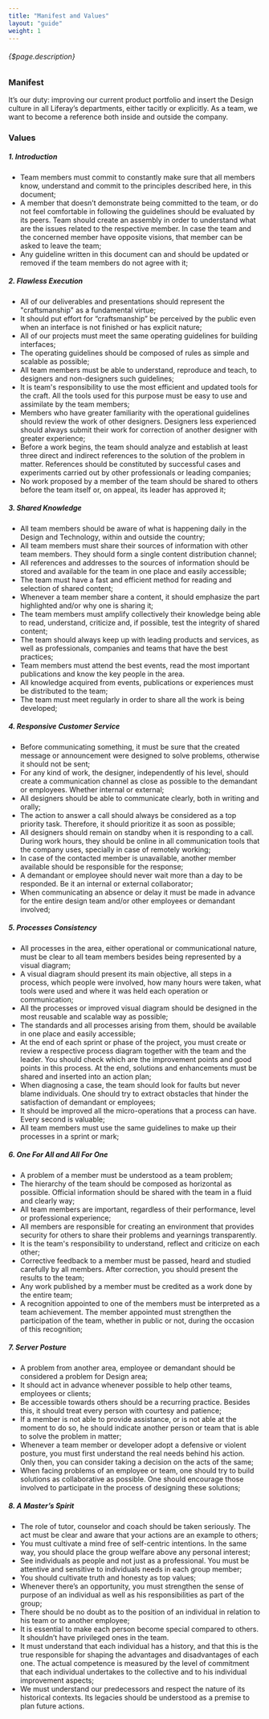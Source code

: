 ```yaml
---
title: "Manifest and Values"
layout: "guide"
weight: 1
---
```


###### {$page.description}

<article id="1">

### Manifest

It’s our duty: improving our current product portfolio and insert the Design culture in all Liferay’s departments, either tacitly or explicitly.
As a team, we want to become a reference both inside and outside the company.


</article>

<article id="2">

### Values

##### 1. Introduction

- Team members must commit to constantly make sure that all members know, understand and commit to the principles described here, in this document;
- A member that doesn’t demonstrate being committed to the team, or do not feel comfortable in following the guidelines should be evaluated by its peers. Team should create an assembly in order to understand what are the issues related to the respective member. In case the team and the concerned member have opposite visions, that member can be asked to leave the team;
- Any guideline written in this document can and should be updated or removed if the team members do not agree with it;

##### 2. Flawless Execution

- All of our deliverables and presentations should represent the "craftsmanship" as a fundamental virtue;
- It should put effort for “craftsmanship” be perceived by the public even when an interface is not finished or has explicit nature;
- All of our projects must meet the same operating guidelines for building interfaces;
- The operating guidelines should be composed of rules as simple and scalable as possible;
- All team members must be able to understand, reproduce and teach, to designers and non-designers such guidelines;
- It is team's responsibility to use the most efficient and updated tools for the craft. All the tools used for this purpose must be easy to use and assimilate by the team members;
- Members who have greater familiarity with the operational guidelines should review the work of other designers. Designers less experienced should always submit their work for correction of another designer with greater experience;
- Before a work begins, the team should analyze and establish at least three direct and indirect references to the solution of the problem in matter. References should be constituted by successful cases and experiments carried out by other professionals or leading companies;
- No work proposed by a member of the team should be shared to others before the team itself or, on appeal, its leader has approved it;


##### 3. Shared Knowledge

- All team members should be aware of what is happening daily in the Design and Technology, within and outside the country;
- All team members must share their sources of information with other team members. They should form a single content distribution channel;
- All references and addresses to the sources of information should be stored and available for the team in one place and easily accessible;
- The team must have a fast and efficient method for reading and selection of shared content;
- Whenever a team member share a content, it should emphasize the part highlighted and/or why one is sharing it;
- The team members must amplify collectively their knowledge being able to read, understand, criticize and, if possible, test the integrity of shared content;
- The team should always keep up with leading products and services, as well as professionals, companies and teams that have the best practices;
- Team members must attend the best events, read the most important publications and know the key people in the area.
- All knowledge acquired from events, publications or experiences must be distributed to the team;
- The team must meet regularly in order to share all the work is being developed;

##### 4. Responsive Customer Service

- Before communicating something, it must be sure that the created message or announcement were designed to solve problems, otherwise it should not be sent;
- For any kind of work, the designer, independently of his level, should create a communication channel as close as possible to the demandant or employees. Whether internal or external;
- All designers should be able to communicate clearly, both in writing and orally;
- The action to answer a call should always be considered as a top priority task. Therefore, it should prioritize it as soon as possible;
- All designers should remain on standby when it is responding to a call. During work hours,  they should be online in all communication tools that the company uses, specially in case of remotely working;
- In case of the contacted member is unavailable, another member available should be responsible for the response;
- A demandant or employee should never wait more than a day to be responded. Be it an internal or external collaborator;
- When communicating  an absence or delay it must be made in advance for the entire design team and/or other employees or demandant involved;


##### 5. Processes Consistency

- All processes in the area, either operational or communicational nature, must be clear to all team members besides being represented by a visual diagram;
- A visual diagram should present its main objective, all steps in a process, which people were involved, how many hours were taken, what tools were used and where it was held each operation or communication;
- All the processes or improved visual diagram should be designed in the most reusable and scalable way as possible;
- The standards and all processes arising from them, should be available in one place and easily accessible;
- At the end of each sprint or phase of the project, you must create or review a respective process diagram together with the team and the leader. You should check which are the improvement points and good points in this process. At the end, solutions and enhancements must be shared and inserted into an action plan;
- When diagnosing a case, the team should look for faults but never blame individuals. One should try to extract obstacles that hinder the satisfaction of demandant or employees;
- It should be improved all the micro-operations that a process can have. Every second is valuable;
- All team members must use the same guidelines to make up their processes in a sprint or mark;


##### 6. One For All and All For One

- A problem of a member must be understood as a team problem;
- The hierarchy of the team should be composed as horizontal as possible. Official information should be shared with the team in a fluid and clearly way;
- All team members are important, regardless of their performance, level or professional experience;
- All members are responsible for creating an environment that provides security for others to share their problems and yearnings transparently.
- It is the team's responsibility to understand, reflect and criticize on each other;
- Corrective feedback to a member must be passed, heard and studied carefully by all members. After correction, you should present the results to the team;
- Any work published by a member must be credited as a work done by the entire team;
- A recognition appointed to one of the members must be interpreted as a team achievement. The member appointed must strengthen the participation of the team, whether in public or not, during the occasion of this recognition;


##### 7. Server Posture

- A problem from another area, employee or demandant should be considered a problem for Design area;
- It should act in advance whenever possible to help other teams, employees or clients;
- Be accessible towards others should be a recurring practice. Besides this, it should treat every person with courtesy and patience;
- If a member is not able to provide assistance, or is not able at the moment to do so, he should indicate another person or team that is able to solve the problem in matter;
- Whenever a team member or developer adopt a defensive or violent posture, you must first understand the real needs behind his action. Only then, you can consider taking a decision on the acts of the same; 
- When facing problems of an employee or team, one should try to build solutions as collaborative as possible. One should encourage those involved to participate in the process of designing these solutions;


##### 8. A Master’s Spirit

- The role of tutor, counselor and coach should be taken seriously. The act must be clear and aware that your actions are an example to others;
- You must cultivate a mind free of self-centric intentions. In the same way, you should place the group welfare above any personal interest;
- See individuals as people and not just as a professional. You must be attentive and sensitive to individuals needs in each group member;
- You should cultivate truth and honesty as top values;
- Whenever there’s an opportunity, you must strengthen the sense of purpose of an individual as well as his responsibilities as part of the group;
- There should be no doubt as to the position of an individual in relation to his team or to another employee;
- It is essential to make each person become special compared to others. It shouldn’t have privileged ones in the team.
- It must understand that each individual has a history, and that this is the true responsible for shaping the advantages and disadvantages of each one. The actual competence is measured by the level of commitment that each individual undertakes to the collective and to his individual improvement aspects;
- We must understand our predecessors and respect the nature of its historical contexts. Its legacies should be understood as a premise to plan future actions.



</article>




























